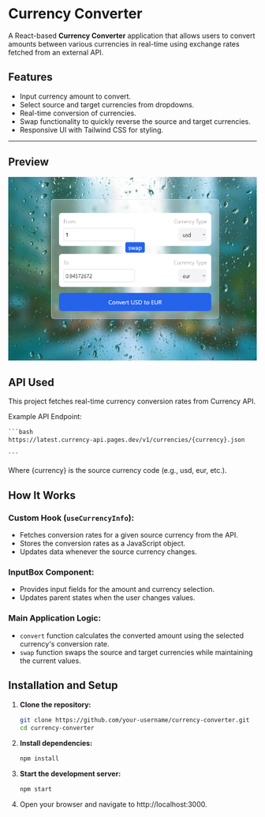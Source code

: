 # Currency Converter

A React-based **Currency Converter** application that allows users to convert amounts between various currencies in real-time using exchange rates fetched from an external API.

## Features
- Input currency amount to convert.
- Select source and target currencies from dropdowns.
- Real-time conversion of currencies.
- Swap functionality to quickly reverse the source and target currencies.
- Responsive UI with Tailwind CSS for styling.

---

## Preview
![Currency Converter Preview](public/currencyConverter.png)



## API Used
This project fetches real-time currency conversion rates from Currency API.

Example API Endpoint:

    ```bash
    https://latest.currency-api.pages.dev/v1/currencies/{currency}.json

    ```
Where {currency} is the source currency code (e.g., usd, eur, etc.).


## How It Works

### Custom Hook (`useCurrencyInfo`):
- Fetches conversion rates for a given source currency from the API.
- Stores the conversion rates as a JavaScript object.
- Updates data whenever the source currency changes.

### InputBox Component:
- Provides input fields for the amount and currency selection.
- Updates parent states when the user changes values.

### Main Application Logic:
- `convert` function calculates the converted amount using the selected currency's conversion rate.
- `swap` function swaps the source and target currencies while maintaining the current values.


## Installation and Setup
1. **Clone the repository:**
   ```bash
   git clone https://github.com/your-username/currency-converter.git
   cd currency-converter

2. **Install dependencies:**

   ```bash
   npm install
   ```

3. **Start the development server:**

   ```bash
   npm start
   ```

4. Open your browser and navigate to http://localhost:3000.







